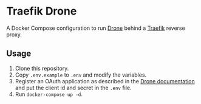 # Traefik Drone

A Docker Compose configuration to run [Drone](https://drone.io/) behind a [Traefik](https://traefik.io/) reverse proxy.

## Usage

1. Clone this repository.
2. Copy `.env.example` to `.env` and modify the variables.
3. Register an OAuth application as described in the [Drone documentation](https://docs.drone.io/installation/github/single-machine/) and put the client id and secret in the `.env` file.
4. Run `docker-compose up -d`.
